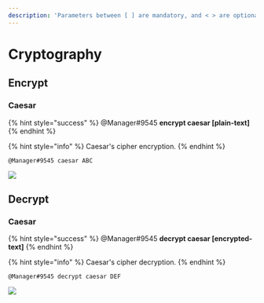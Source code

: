 ```yaml
---
description: 'Parameters between [ ] are mandatory, and < > are optional.'
---
```


# Cryptography

## Encrypt

### Caesar

{% hint style="success" %}
@Manager\#9545 **encrypt caesar \[plain-text\]**
{% endhint %}

{% hint style="info" %}
Caesar's cipher encryption.
{% endhint %}

```text
@Manager#9545 caesar ABC
```

![](../.gitbook/assets/encryptcaesar.PNG)

## Decrypt

### Caesar

{% hint style="success" %}
@Manager\#9545 **decrypt caesar \[encrypted-text\]**
{% endhint %}

{% hint style="info" %}
Caesar's cipher decryption.
{% endhint %}

```text
@Manager#9545 decrypt caesar DEF
```

![](../.gitbook/assets/decryptcaesar.PNG)


